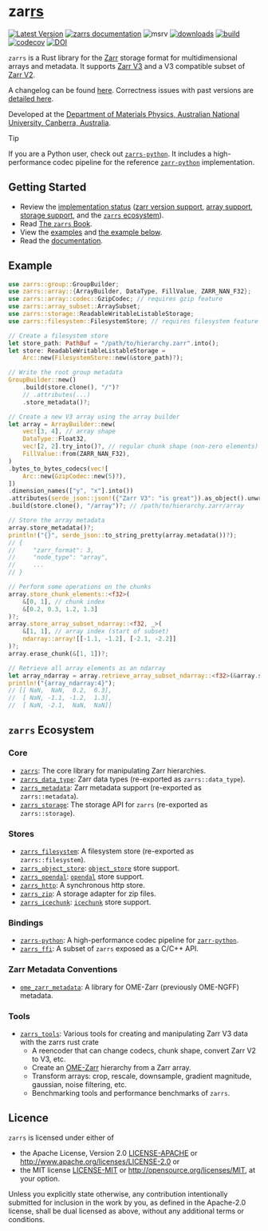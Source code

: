 # zar<ins>rs</ins>

[![Latest Version](https://img.shields.io/crates/v/zarrs.svg)](https://crates.io/crates/zarrs)
[![zarrs documentation](https://docs.rs/zarrs/badge.svg)][documentation]
![msrv](https://img.shields.io/crates/msrv/zarrs)
[![downloads](https://img.shields.io/crates/d/zarrs)](https://crates.io/crates/zarrs)
[![build](https://github.com/LDeakin/zarrs/actions/workflows/ci.yml/badge.svg)](https://github.com/LDeakin/zarrs/actions/workflows/ci.yml)
[![codecov](https://codecov.io/gh/LDeakin/zarrs/graph/badge.svg?token=OBKJQNAZPP)](https://codecov.io/gh/LDeakin/zarrs)
[![DOI](https://zenodo.org/badge/695021547.svg)](https://zenodo.org/badge/latestdoi/695021547)

`zarrs` is a Rust library for the [Zarr] storage format for multidimensional arrays and metadata. It supports [Zarr V3] and a V3 compatible subset of [Zarr V2].

A changelog can be found [here][CHANGELOG].
Correctness issues with past versions are [detailed here][correctness_issues].

Developed at the [Department of Materials Physics, Australian National University, Canberra, Australia].

> [!TIP]
> If you are a Python user, check out [`zarrs-python`].
> It includes a high-performance codec pipeline for the reference [`zarr-python`] implementation.

## Getting Started
- Review the [implementation status] ([zarr version support], [array support], [storage support], and the [`zarrs` ecosystem](#zarrs-ecosystem)).
- Read [The `zarrs` Book].
- View the [examples] and [the example below](#example).
- Read the [documentation].

## Example
```rust
use zarrs::group::GroupBuilder;
use zarrs::array::{ArrayBuilder, DataType, FillValue, ZARR_NAN_F32};
use zarrs::array::codec::GzipCodec; // requires gzip feature
use zarrs::array_subset::ArraySubset;
use zarrs::storage::ReadableWritableListableStorage;
use zarrs::filesystem::FilesystemStore; // requires filesystem feature

// Create a filesystem store
let store_path: PathBuf = "/path/to/hierarchy.zarr".into();
let store: ReadableWritableListableStorage =
    Arc::new(FilesystemStore::new(&store_path)?);

// Write the root group metadata
GroupBuilder::new()
    .build(store.clone(), "/")?
    // .attributes(...)
    .store_metadata()?;

// Create a new V3 array using the array builder
let array = ArrayBuilder::new(
    vec![3, 4], // array shape
    DataType::Float32,
    vec![2, 2].try_into()?, // regular chunk shape (non-zero elements)
    FillValue::from(ZARR_NAN_F32),
)
.bytes_to_bytes_codecs(vec![
    Arc::new(GzipCodec::new(5)?),
])
.dimension_names(["y", "x"].into())
.attributes(serde_json::json!({"Zarr V3": "is great"}).as_object().unwrap().clone())
.build(store.clone(), "/array")?; // /path/to/hierarchy.zarr/array

// Store the array metadata
array.store_metadata()?;
println!("{}", serde_json::to_string_pretty(array.metadata())?);
// {
//     "zarr_format": 3,
//     "node_type": "array",
//     ...
// }

// Perform some operations on the chunks
array.store_chunk_elements::<f32>(
    &[0, 1], // chunk index
    &[0.2, 0.3, 1.2, 1.3]
)?;
array.store_array_subset_ndarray::<f32, _>(
    &[1, 1], // array index (start of subset)
    ndarray::array![[-1.1, -1.2], [-2.1, -2.2]]
)?;
array.erase_chunk(&[1, 1])?;

// Retrieve all array elements as an ndarray
let array_ndarray = array.retrieve_array_subset_ndarray::<f32>(&array.subset_all())?;
println!("{array_ndarray:4}");
// [[ NaN,  NaN,  0.2,  0.3],
//  [ NaN, -1.1, -1.2,  1.3],
//  [ NaN, -2.1,  NaN,  NaN]]
```

## `zarrs` Ecosystem

### Core
- [`zarrs`]: The core library for manipulating Zarr hierarchies.
- [`zarrs_data_type`]: Zarr data types (re-exported as `zarrs::data_type`).
- [`zarrs_metadata`]: Zarr metadata support (re-exported as `zarrs::metadata`).
- [`zarrs_storage`]: The storage API for `zarrs` (re-exported as `zarrs::storage`).

### Stores
- [`zarrs_filesystem`]: A filesystem store (re-exported as `zarrs::filesystem`).
- [`zarrs_object_store`]: [`object_store`] store support.
- [`zarrs_opendal`]: [`opendal`] store support.
- [`zarrs_http`]: A synchronous http store.
- [`zarrs_zip`]: A storage adapter for zip files.
- [`zarrs_icechunk`]: [`icechunk`] store support.

### Bindings
- [`zarrs-python`]: A high-performance codec pipeline for [`zarr-python`].
- [`zarrs_ffi`]: A subset of `zarrs` exposed as a C/C++ API.

### Zarr Metadata Conventions
- [`ome_zarr_metadata`]: A library for OME-Zarr (previously OME-NGFF) metadata.

### Tools
- [`zarrs_tools`]: Various tools for creating and manipulating Zarr V3 data with the zarrs rust crate
  - A reencoder that can change codecs, chunk shape, convert Zarr V2 to V3, etc.
  - Create an [OME-Zarr] hierarchy from a Zarr array.
  - Transform arrays: crop, rescale, downsample, gradient magnitude, gaussian, noise filtering, etc.
  - Benchmarking tools and performance benchmarks of `zarrs`.

## Licence
`zarrs` is licensed under either of
 - the Apache License, Version 2.0 [LICENSE-APACHE](./LICENCE-APACHE) or <http://www.apache.org/licenses/LICENSE-2.0> or
 - the MIT license [LICENSE-MIT](./LICENCE-MIT) or <http://opensource.org/licenses/MIT>, at your option.

Unless you explicitly state otherwise, any contribution intentionally submitted for inclusion in the work by you, as defined in the Apache-2.0 license, shall be dual licensed as above, without any additional terms or conditions.

[CHANGELOG]: https://github.com/LDeakin/zarrs/blob/main/CHANGELOG.md
[correctness_issues]: https://github.com/LDeakin/zarrs/blob/main/doc/correctness_issues.md
[implementation status]: https://docs.rs/zarrs/latest/zarrs/#implementation-status
[zarr version support]: https://docs.rs/zarrs/latest/zarrs/#zarr-version-support
[array support]: https://docs.rs/zarrs/latest/zarrs/#array-support
[storage support]: https://docs.rs/zarrs/latest/zarrs/#storage-support
[examples]: https://github.com/LDeakin/zarrs/tree/main/zarrs/examples
[documentation]: https://docs.rs/zarrs/latest/zarrs/
[The `zarrs` Book]: https://book.zarrs.dev

[`zarrs`]: https://github.com/LDeakin/zarrs/tree/main/zarrs
[`zarrs_data_type`]: https://github.com/LDeakin/zarrs/tree/main/zarrs_data_type
[`zarrs_metadata`]: https://github.com/LDeakin/zarrs/tree/main/zarrs_metadata
[`zarrs_storage`]: https://github.com/LDeakin/zarrs/tree/main/zarrs_storage
[`zarrs_filesystem`]: https://github.com/LDeakin/zarrs/tree/main/zarrs_filesystem
[`zarrs_http`]: https://github.com/LDeakin/zarrs/tree/main/zarrs_http
[`zarrs_object_store`]: https://github.com/LDeakin/zarrs/tree/main/zarrs_object_store
[`zarrs_opendal`]: https://github.com/LDeakin/zarrs/tree/main/zarrs_opendal
[`zarrs_zip`]: https://github.com/LDeakin/zarrs/tree/main/zarrs_zip
[`zarrs_icechunk`]: https://github.com/LDeakin/zarrs_icechunk
[`zarrs_ffi`]: https://github.com/LDeakin/zarrs_ffi
[`zarrs-python`]: https://github.com/ilan-gold/zarrs-python
[`zarr-python`]: https://github.com/zarr-developers/zarr-python
[`zarrs_tools`]: https://github.com/LDeakin/zarrs_tools
[`ome_zarr_metadata`]: https://github.com/LDeakin/rust_ome_zarr_metadata
[`object_store`]: https://github.com/apache/arrow-rs/tree/main/object_store
[`opendal`]: https://github.com/apache/OpenDAL
[`icechunk`]: https://github.com/earth-mover/icechunk

[Zarr]: https://zarr.dev
[Zarr V3]: https://zarr-specs.readthedocs.io/en/latest/v3/core/v3.0.html
[Zarr V2]: https://zarr-specs.readthedocs.io/en/latest/v2/v2.0.html
[OME-Zarr]: https://ngff.openmicroscopy.org/latest/

[Department of Materials Physics, Australian National University, Canberra, Australia]: https://physics.anu.edu.au/research/mp/
